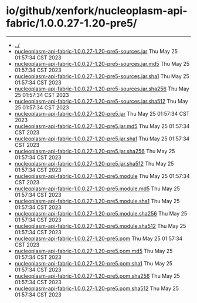# io/github/xenfork/nucleoplasm-api-fabric/1.0.0.27-1.20-pre5/

---
- [../](../index.md)
- [nucleoplasm-api-fabric-1.0.0.27-1.20-pre5-sources.jar](nucleoplasm-api-fabric-1.0.0.27-1.20-pre5-sources.jar) Thu May 25 01:57:34 CST 2023
- [nucleoplasm-api-fabric-1.0.0.27-1.20-pre5-sources.jar.md5](nucleoplasm-api-fabric-1.0.0.27-1.20-pre5-sources.jar.md5) Thu May 25 01:57:34 CST 2023
- [nucleoplasm-api-fabric-1.0.0.27-1.20-pre5-sources.jar.sha1](nucleoplasm-api-fabric-1.0.0.27-1.20-pre5-sources.jar.sha1) Thu May 25 01:57:34 CST 2023
- [nucleoplasm-api-fabric-1.0.0.27-1.20-pre5-sources.jar.sha256](nucleoplasm-api-fabric-1.0.0.27-1.20-pre5-sources.jar.sha256) Thu May 25 01:57:34 CST 2023
- [nucleoplasm-api-fabric-1.0.0.27-1.20-pre5-sources.jar.sha512](nucleoplasm-api-fabric-1.0.0.27-1.20-pre5-sources.jar.sha512) Thu May 25 01:57:34 CST 2023
- [nucleoplasm-api-fabric-1.0.0.27-1.20-pre5.jar](nucleoplasm-api-fabric-1.0.0.27-1.20-pre5.jar) Thu May 25 01:57:34 CST 2023
- [nucleoplasm-api-fabric-1.0.0.27-1.20-pre5.jar.md5](nucleoplasm-api-fabric-1.0.0.27-1.20-pre5.jar.md5) Thu May 25 01:57:34 CST 2023
- [nucleoplasm-api-fabric-1.0.0.27-1.20-pre5.jar.sha1](nucleoplasm-api-fabric-1.0.0.27-1.20-pre5.jar.sha1) Thu May 25 01:57:34 CST 2023
- [nucleoplasm-api-fabric-1.0.0.27-1.20-pre5.jar.sha256](nucleoplasm-api-fabric-1.0.0.27-1.20-pre5.jar.sha256) Thu May 25 01:57:34 CST 2023
- [nucleoplasm-api-fabric-1.0.0.27-1.20-pre5.jar.sha512](nucleoplasm-api-fabric-1.0.0.27-1.20-pre5.jar.sha512) Thu May 25 01:57:34 CST 2023
- [nucleoplasm-api-fabric-1.0.0.27-1.20-pre5.module](nucleoplasm-api-fabric-1.0.0.27-1.20-pre5.module) Thu May 25 01:57:34 CST 2023
- [nucleoplasm-api-fabric-1.0.0.27-1.20-pre5.module.md5](nucleoplasm-api-fabric-1.0.0.27-1.20-pre5.module.md5) Thu May 25 01:57:34 CST 2023
- [nucleoplasm-api-fabric-1.0.0.27-1.20-pre5.module.sha1](nucleoplasm-api-fabric-1.0.0.27-1.20-pre5.module.sha1) Thu May 25 01:57:34 CST 2023
- [nucleoplasm-api-fabric-1.0.0.27-1.20-pre5.module.sha256](nucleoplasm-api-fabric-1.0.0.27-1.20-pre5.module.sha256) Thu May 25 01:57:34 CST 2023
- [nucleoplasm-api-fabric-1.0.0.27-1.20-pre5.module.sha512](nucleoplasm-api-fabric-1.0.0.27-1.20-pre5.module.sha512) Thu May 25 01:57:34 CST 2023
- [nucleoplasm-api-fabric-1.0.0.27-1.20-pre5.pom](nucleoplasm-api-fabric-1.0.0.27-1.20-pre5.pom) Thu May 25 01:57:34 CST 2023
- [nucleoplasm-api-fabric-1.0.0.27-1.20-pre5.pom.md5](nucleoplasm-api-fabric-1.0.0.27-1.20-pre5.pom.md5) Thu May 25 01:57:34 CST 2023
- [nucleoplasm-api-fabric-1.0.0.27-1.20-pre5.pom.sha1](nucleoplasm-api-fabric-1.0.0.27-1.20-pre5.pom.sha1) Thu May 25 01:57:34 CST 2023
- [nucleoplasm-api-fabric-1.0.0.27-1.20-pre5.pom.sha256](nucleoplasm-api-fabric-1.0.0.27-1.20-pre5.pom.sha256) Thu May 25 01:57:34 CST 2023
- [nucleoplasm-api-fabric-1.0.0.27-1.20-pre5.pom.sha512](nucleoplasm-api-fabric-1.0.0.27-1.20-pre5.pom.sha512) Thu May 25 01:57:34 CST 2023
